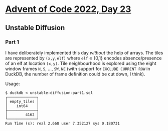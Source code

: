 # [Advent of Code 2022, Day 23](https://adventofcode.com/2022/day/23)

## Unstable Diffusion

### Part 1

I have deliberately implemented this day *without* the help of arrays.
The tiles are represented by `(x,y,elf)` where `elf` ∊ {0,1} encodes
absence/presence of an elf at location `(x,y)`.  Tile neighbourhood
is explored using the eight window frames `N`, `S`, ..., `SW`, `NE`
(with support for `EXCLUDE CURRENT ROW` in DuckDB, the number of frame
definition could be cut down, I think).

Usage:

~~~
$ duckdb < unstable-diffusion-part1.sql
┌─────────────┐
│ empty_tiles │
│    int64    │
├─────────────┤
│        4162 │
└─────────────┘
Run Time (s): real 2.668 user 7.352127 sys 0.180731
~~~

